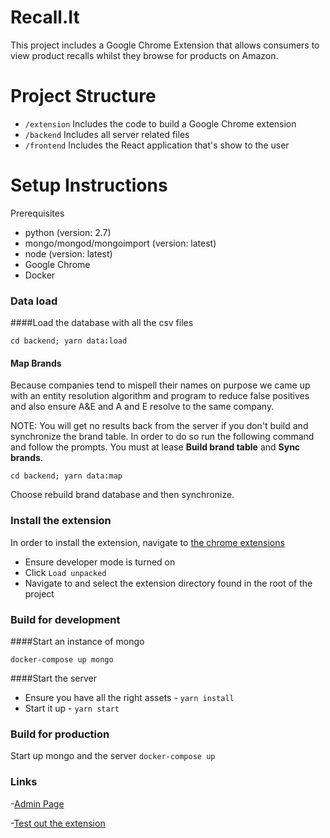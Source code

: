 # Recall.It

This project includes a Google Chrome Extension that allows consumers to view product recalls whilst they browse for products on Amazon.

# Project Structure

- `/extension` Includes the code to build a Google Chrome extension
- `/backend` Includes all server related files 
- `/frontend` Includes the React application that's show to the user

# Setup Instructions

Prerequisites

- python (version: 2.7)
- mongo/mongod/mongoimport (version: latest)
- node (version: latest)
- Google Chrome
- Docker

### Data load
####Load the database with all the csv files

`cd backend; yarn data:load`

#### Map Brands
Because companies tend to mispell their names on purpose we came up with an entity resolution algorithm and program to reduce false positives and also ensure A&E and A and E resolve to the same company. 

NOTE: You will get no results back from the server if you don't build and synchronize the brand table. In order to do so run the following command and follow the prompts. You must at lease **Build brand table** and **Sync brands**.

`cd backend; yarn data:map`

Choose rebuild brand database and then synchronize.

### Install the extension
In order to install the extension, navigate to [the chrome extensions](chrome://extensions/)

- Ensure developer mode is turned on
- Click `Load unpacked`
- Navigate to and select the extension directory found in the root of the project

### Build for development

####Start an instance of mongo

`docker-compose up mongo`

####Start the server

- Ensure you have all the right assets - `yarn install`
- Start it up - `yarn start`


### Build for production

Start up mongo and the server
`docker-compose up`

### Links
-[Admin Page](https://localhost:3001/app)

-[Test out the extension](https://localhost:3001/iframe?productTitle=Bassett%20Baby%20&%20Kids%20Destin%204-in-1%20Crib&brand=Bassett%20Baby%20&%20Kids&categories=Baby%20Products,Nursery,Furniture,Cribs%20&%20Nursery%20Beds,Cribs)

